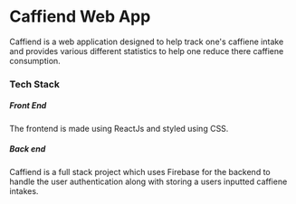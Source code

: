 # Caffiend Web App

Caffiend is a web application designed to help track one's caffiene intake and provides various different statistics to help one reduce there caffiene consumption. 
<h3>Tech Stack</h3>
<h5>Front End</h5>
The frontend is made using ReactJs and styled using CSS.  
<h5>Back end</h5>
Caffiend is a full stack project which uses Firebase for the backend to handle the user authentication along with storing a users inputted caffiene intakes. 

